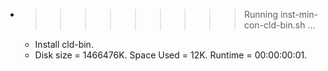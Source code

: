 * >>>>>>>>> Running inst-min-con-cld-bin.sh ...
  * Install cld-bin.
  * Disk size = 1466476K. Space Used = 12K. Runtime = 00:00:00:01.

